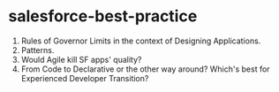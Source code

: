# salesforce-best-practice

1. Rules of Governor Limits in the context of Designing Applications.
2. Patterns.
3. Would Agile kill SF apps' quality?
4. From Code to Declarative or the other way around? Which's best for Experienced Developer Transition?
